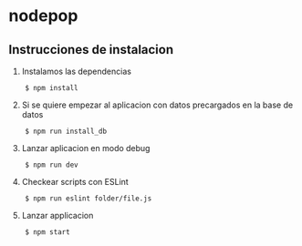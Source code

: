 nodepop
=======

## Instrucciones de instalacion

1. Instalamos las dependencias
```
    $ npm install
```
2. Si se quiere empezar al aplicacion con datos precargados en la base de datos
```
    $ npm run install_db
```
3. Lanzar aplicacion en modo debug
```
    $ npm run dev
```
4. Checkear scripts con ESLint
```
    $ npm run eslint folder/file.js
```
5. Lanzar applicacion
```
    $ npm start
```